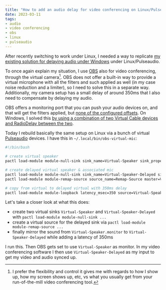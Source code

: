 ```yaml
---
title: "How to add an audio delay for video conferencing on Linux/Pulseaudio"
date: 2023-03-11
tags:
- audio
- video conferencing
- obs
- linux
- pulseaudio
---
```


After recently switching to work under Linux, I needed a way to replicate [my existing solution for delaying audio under Windows](../how-to-add-an-audio-delay-for-video-conferencing-on-windows) under Linux/Pulseaudio.

To once again explain my situation, I use [OBS](https://obsproject.com/) also for video conferencing, through the virtual camera[^1]. OBS does not offer a built-in way to provide a virtual microphone with all the filters and such applied as well (in my case noise reduction and a limiter), so I need to solve this in a separate way. Additionally, my camera setup has a small delay of around 350ms that I also need to compensate by delaying my audio.

OBS offers a monitoring port that you can push your audio devices on, and that will get the filters applied, but [none of the configured offsets](https://obsproject.com/forum/threads/connecting-obs-with-zoom-without-av-syncing-issues.123960/post-469274). On Windows, I solved this [by using a combination of two Virtual Cable devices and RadioDelay between the two](../how-to-add-an-audio-delay-for-video-conferencing-on-windows).

Today I rebuild basically the same setup on Linux via a bunch of virtual [Pulseaudio](https://www.freedesktop.org/wiki/Software/PulseAudio/) devices. I have this in `~/.local/bin/obs-virtual-mic`:

```bash
#!/bin/bash

# create virtual speaker
pactl load-module module-null-sink sink_name=Virtual-Speaker sink_properties=device.description=Virtual-Speaker

# create delayed virtual speaker & associated mic
pactl load-module module-null-sink sink_name=Virtual-Speaker-Delayed sink_properties=device.description=Virtual-Speaker-Delayed
pactl load-module module-remap-source source_name=Remap-Source master=Virtual-Speaker-Delayed.monitor

# copy from virtual to delayed virtual with 350ms delay
pactl load-module module-loopback latency_msec=350 source=Virtual-Speaker.monitor sink=Virtual-Speaker-Delayed
```

Let's take a closer look at what this does:

- create two virtual sinks `Virtual-Speaker` and `Virtual-Speaker-Delayed` with `pactl load-module module-null-sink ...`
- create a virtual source for the delayed sink via `pactl load-module module-remap-source ...`
- finally mirror the sound from `Virtual-Speaker.monitor` to `Virtual-Speaker-Delayed` while adding a latency of 350ms

I run this. Then OBS gets set to use `Virtual-Speaker` as monitor. In my video conferencing software I then use `Virtual-Speaker-Delayed` as my input to get my video and audio synced up.

[^1]: I prefer the flexibility and control it gives me with regards to how I show up, how my screen shows up, etc, vs what you usually get from your run-of-the-mill video conferencing tool.
